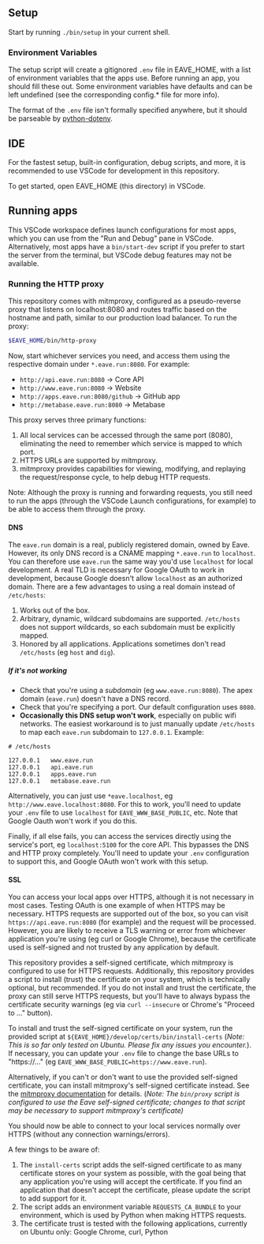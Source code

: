 ## Setup

Start by running `./bin/setup` in your current shell.

### Environment Variables

The setup script will create a gitignored `.env` file in EAVE_HOME, with a list of environment variables that the apps use. Before running an app, you should fill these out. Some environment variables have defaults and can be left undefined (see the corresponding config.* file for more info).

The format of the `.env` file isn't formally specified anywhere, but it should be parseable by [python-dotenv](https://github.com/theskumar/python-dotenv#file-format).

## IDE

For the fastest setup, built-in configuration, debug scripts, and more, it is recommended to use VSCode for development in this repository.

To get started, open EAVE_HOME (this directory) in VSCode.

## Running apps

This VSCode workspace defines launch configurations for most apps, which you can use from the "Run and Debug" pane in VSCode. Alternatively, most apps have a `bin/start-dev` script if you prefer to start the server from the terminal, but VSCode debug features may not be available.

### Running the HTTP proxy

This repository comes with mitmproxy, configured as a pseudo-reverse proxy that listens on localhost:8080 and routes traffic based on the hostname and path, similar to our production load balancer. To run the proxy:

```bash
$EAVE_HOME/bin/http-proxy
```

Now, start whichever services you need, and access them using the respective domain under `*.eave.run:8080`. For example:

- `http://api.eave.run:8080` -> Core API
- `http://www.eave.run:8080` -> Website
- `http://apps.eave.run:8080/github` -> GitHub app
- `http://metabase.eave.run:8080` -> Metabase

This proxy serves three primary functions:

1. All local services can be accessed through the same port (8080), eliminating the need to remember which service is mapped to which port.
1. HTTPS URLs are supported by mitmproxy.
1. mitmproxy provides capabilities for viewing, modifying, and replaying the request/response cycle, to help debug HTTP requests.

Note: Although the proxy is running and forwarding requests, you still need to run the apps (through the VSCode Launch configurations, for example) to be able to access them through the proxy.

#### DNS

The `eave.run` domain is a real, publicly registered domain, owned by Eave. However, its only DNS record is a CNAME mapping `*.eave.run` to `localhost`. You can therefore use `eave.run` the same way you'd use `localhost` for local development.
A real TLD is necessary for Google OAuth to work in development, because Google doesn't allow `localhost` as an authorized domain.
There are a few advantages to using a real domain instead of `/etc/hosts`:

1. Works out of the box.
1. Arbitrary, dynamic, wildcard subdomains are supported. `/etc/hosts` does not support wildcards, so each subdomain must be explicitly mapped.
1. Honored by all applications. Applications sometimes don't read `/etc/hosts` (eg `host` and `dig`).

##### If it's not working

- Check that you're using a _subdomain_ (eg `www.eave.run:8080`). The apex domain (`eave.run`) doesn't have a DNS record.
- Check that you're specifying a port. Our default configuration uses `8080`.
- **Occasionally this DNS setup won't work**, especially on public wifi networks. The easiest workaround is to just manually update `/etc/hosts` to map each `eave.run` subdomain to `127.0.0.1`. Example:

```
# /etc/hosts

127.0.0.1   www.eave.run
127.0.0.1   api.eave.run
127.0.0.1   apps.eave.run
127.0.0.1   metabase.eave.run
```

Alternatively, you can just use `*eave.localhost`, eg `http://www.eave.localhost:8080`. For this to work, you'll need to update your `.env` file to use `localhost` for `EAVE_WWW_BASE_PUBLIC`, etc. Note that Google Oauth won't work if you do this.

Finally, if all else fails, you can access the services directly using the service's port, eg `localhost:5100` for the core API. This bypasses the DNS and HTTP proxy completely. You'll need to update your `.env` configuration to support this, and Google OAuth won't work with this setup.

#### SSL

You can access your local apps over HTTPS, although it is not necessary in most cases. Testing OAuth is one example of when HTTPS may be necessary. HTTPS requests are supported out of the box, so you can visit `https://api.eave.run:8080` (for example) and the request will be processed. However, you are likely to receive a TLS warning or error from whichever application you're using (eg curl or Google Chrome), because the certificate used is self-signed and not trusted by any application by default.

This repository provides a self-signed certificate, which mitmproxy is configured to use for HTTPS requests. Additionally, this repository provides a script to install (trust) the certificate on your system, which is technically optional, but recommended. If you do not install and trust the certificate, the proxy can still serve HTTPS requests, but you'll have to always bypass the certificate security warnings (eg via `curl --insecure` or Chrome's "Proceed to ..." button).

To install and trust the self-signed certificate on your system, run the provided script at `${EAVE_HOME}/develop/certs/bin/install-certs` (*Note: This is so far only tested on Ubuntu. Please fix any issues you encounter.*). If necessary, you can update your `.env` file to change the base URLs to "https://..." (eg `EAVE_WWW_BASE_PUBLIC=https://www.eave.run`).

Alternatively, if you can't or don't want to use the provided self-signed certificate, you can install mitmproxy's self-signed certificate instead. See the [mitmproxy documentation](https://docs.mitmproxy.org/stable/concepts-certificates/) for details. (*Note: The `bin/proxy` script is configured to use the Eave self-signed certificate; changes to that script may be necessary to support mitmproxy's certificate)*

You should now be able to connect to your local services normally over HTTPS (without any connection warnings/errors).

A few things to be aware of:

1. The `install-certs` script adds the self-signed certificate to as many certificate stores on your system as possible, with the goal being that any application you're using will accept the certificate. If you find an application that doesn't accept the certificate, please update the script to add support for it.
1. The script adds an environment variable `REQUESTS_CA_BUNDLE` to your environment, which is used by Python when making HTTPS requests.
1. The certificate trust is tested with the following applications, currently on Ubuntu only: Google Chrome, curl, Python